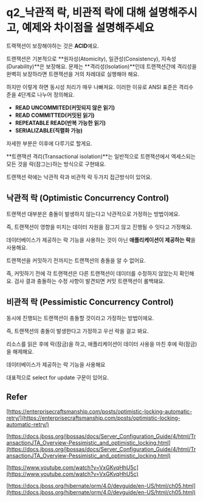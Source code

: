 # q2_낙관적 락, 비관적 락에 대해 설명해주시고, 예제와 차이점을 설명해주세요

트랙잭션이 보장해야하는 것은 **ACID**예요. 

트랜잭션은 기본적으로 **원자성(Atomicity), 일관성(Consistency), 지속성(Durability)**은 보장해요. 문제는 **격리성(Isolation)**인데 트랜잭션간에 격리성을 완벽히 보장하라면 트랜잭션을 거의 차례대로 실행해야 해요.

하지만 이렇게 하면 동시성 처리가 매우 나빠져요. 이러한 이유로 ANSI 표준은 격리수준을 4단계로 나누어 정의해요. 

- **READ UNCOMMITED(커밋되지 않은 읽기)**
- **READ COMMITTED(커밋된 읽기)**
- **REPEATABLE READ(반복 가능한 읽기)**
- **SERIALIZABLE(직렬화 가능)**

자세한 부분은 이후에 다루기로 할게요.

**트랜잭션 격리(Transactional isolation)**는 일반적으로 트랜잭션에서 엑세스되는 모든 것을 락(잠그는)하는 방식으로 구현돼요. 

트랜잭션 락에는 낙관적 락과 비관적 락 두가지 접근방식이 있어요. 

## **낙관적 락 (Optimistic Concurrency Control)**

트랜잭션 대부분은 충돌이 발생하지 않는다고 낙관적으로 가정하는 방법이에요.

즉, 트랜잭션이 영향을 미치는 데이터 자원을 잠그지 않고 진행될 수 잇다고 가정해요. 

데이터베이스가 제공하는 락 기능을 사용하는 것이 아닌 **애플리케이션이 제공하는 락**을 사용해요.

트랜잭션을 커밋하기 전까지는 트랜잭션의 충돌을 알 수 없어요. 

즉, 커밋하기 전에 각 트랜잭션은 다른 트랜잭션이 데이터를 수정하지 않았는지 확인해요. 검사 결과 충돌하는 수정 사항이 발견되면 커밋 트랜잭션이 롤백돼요.

## **비관적 락 (Pessimistic Concurrency Control)**

동시에 진행되는 트랜잭션이 충돌할 것이라고 가정하는 방법이에요.

즉, 트랜잭션의 충돌이 발생한다고 가정하고 우선 락을 걸고 봐요.

리소스를 읽은 후에 락(잠금)을 하고, 애플리케이션이 데이터 사용을 마친 후에 락(잠금)을 해제해요.

데이터베이스가 제공하는 락 기능을 사용해요

대표적으로 select for update 구문이 있어요.

## **Refer**

[https://enterprisecraftsmanship.com/posts/optimistic-locking-automatic-retry/](https://enterprisecraftsmanship.com/posts/optimistic-locking-automatic-retry/)

[https://docs.jboss.org/jbossas/docs/Server_Configuration_Guide/4/html/TransactionJTA_Overview-Pessimistic_and_optimistic_locking.html](https://docs.jboss.org/jbossas/docs/Server_Configuration_Guide/4/html/TransactionJTA_Overview-Pessimistic_and_optimistic_locking.html)

[https://www.youtube.com/watch?v=VxGKvqHhU5c](https://www.youtube.com/watch?v=VxGKvqHhU5c)

[https://docs.jboss.org/hibernate/orm/4.0/devguide/en-US/html/ch05.html](https://docs.jboss.org/hibernate/orm/4.0/devguide/en-US/html/ch05.html)